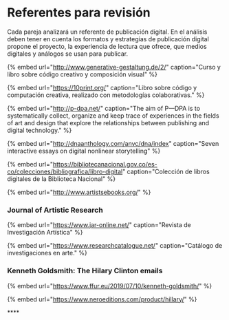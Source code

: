 # Referentes para revisión

Cada pareja analizará un referente de publicación digital. En el análisis deben tener en cuenta los formatos y estrategias de publicación digital propone el proyecto, la experiencia de lectura que ofrece, que medios digitales y análogos se usan para publicar.

{% embed url="http://www.generative-gestaltung.de/2/" caption="Curso y libro sobre código creativo y composición visual" %}

{% embed url="https://10print.org/" caption="Libro sobre código y computación creativa, realizado con metodologías colaborativas." %}

{% embed url="http://p-dpa.net/" caption="The aim of P—DPA is to systematically collect, organize and keep trace of experiences in the fields of art and design that explore the relationships between publishing and digital technology." %}

{% embed url="http://dnaanthology.com/anvc/dna/index" caption="Seven interactive essays on digital nonlinear storytelling" %}

{% embed url="https://bibliotecanacional.gov.co/es-co/colecciones/bibliografica/libro-digital" caption="Colección de libros digitales de la Biblioteca Nacional" %}

{% embed url="http://www.artistsebooks.org/" %}

### Journal of Artistic Research

{% embed url="https://www.jar-online.net/" caption="Revista de Investigación Artística" %}

{% embed url="https://www.researchcatalogue.net/" caption="Catálogo de investigaciones en arte." %}

### Kenneth Goldsmith: The Hilary Clinton emails

{% embed url="https://www.ffur.eu/2019/07/10/kenneth-goldsmith/" %}

{% embed url="https://www.neroeditions.com/product/hillary/" %}



\*\*\*\*

